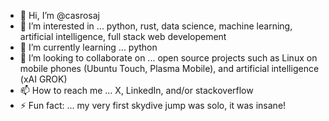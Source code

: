 - 👋 Hi, I’m @casrosaj
- 👀 I’m interested in ... python, rust, data science, machine learning, artificial intelligence, full stack web developement
- 🌱 I’m currently learning ... python
- 💞️ I’m looking to collaborate on ... open source projects such as Linux on mobile phones (Ubuntu Touch, Plasma Mobile), and artificial intelligence (xAI GROK)
- 📫 How to reach me ... X, LinkedIn, and/or stackoverflow
- ⚡ Fun fact: ... my very first skydive jump was solo, it was insane!

<!---
casrosaj/casrosaj is a ✨ special ✨ repository because its `README.md` (this file) appears on your GitHub profile.
You can click the Preview link to take a look at your changes.
--->
